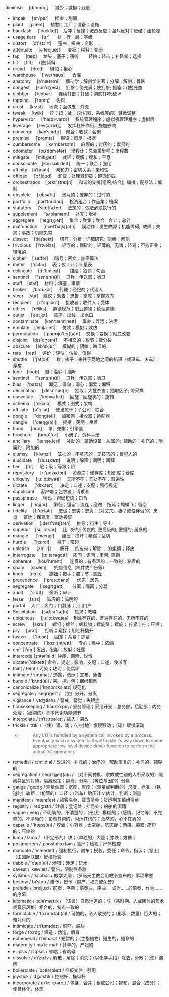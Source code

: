diminish     [dɪ'mɪnɪʃ]     减少；减损；贬低

- impair     [ɪm'per]     损害；削弱
- plant     [plænt]     植物；工厂；设备；设施
- backlash     ['bæklæʃ]    后冲；反撞；激烈反应；强烈反对；缠结；齿轮隙
- usage tiers     [tɪr]      排；行；层；等级
- distort     [dɪ'stɔːrt]     歪曲；扭曲；变形
- attenuate     [ə'tenjueɪt]     变细；稀释；变弱
- tap     [tæp]     龙头；塞子；窃听        轻拍；轻击；补鞋掌；选择
- tilt     [tɪlt]     (使)倾斜
- dread     [dred]     惧怕；担心
- warehouse     ['werhaʊs]      仓库
- anatomy     [ə'nætəmi]     解剖学；解剖学专著；分解；解剖；骨骸
- congest     [kən'dʒest]     拥挤；使充满；使拥挤; 拥塞；(使)充血
- clobber     [ˈklɑbər]     连续打击；打破；彻底打垮;破坏
- topping     [ˈtɑpɪŋ]     佐料
- crust     [krʌst]     地壳；面包皮；外壳
- tweak     [twik]     拧；扭；扯；（对机器、系统等的）轻微调整
- hypervisor     ['haɪpəvaɪzə]     系统管理程序；虚拟机管理程序；虚拟层
- leverage     [ˈlev(ə)rɪdʒ]     发挥杠杆作用，施加影响
- converge    [kənˈvɜrdʒ]    聚合；收敛；会聚
- premise     [ˈpremɪs]     假设；房屋；根据
- cumbersome     [ˈkʌmbərsəm]     麻烦的；讨厌的；累赘的
- odometer     [oʊˈdɑmətər]    里程计；总骑乘里程；里程数
- mitigate     [ˈmitiˌɡeɪt]     减轻；缓解；缓和；平息
- consolidate    [kənˈsɑlɪˌdeɪt]     统一；联合；强化
- affinity    [əˈfɪnəti]     亲和力；密切关系；亲和性
- offload     [ˈɔfˌloʊd]     卸载；处理器卸载；卸货卸载
- orchestration    [ˌɔrkɪ'streɪʃn]     和谐的安排[组织,结合];  编排；配器法；编制
- obsolete     [ˌɑbsəˈlit]     淘汰的；废弃的；过时的
- portfolio     [pɔrtˈfoʊlioʊ]     投资组合；作品集；档案
- statutory     [ˈstætʃəˌtɔri]    法定的；依法必须执行的
- supplement     [ˈsʌpləmənt]     补充；增补
- aggregate     [ˈæɡrɪˌɡeɪt]     集合；聚集；聚合;  合计；总计
- malfunction     [mælˈfʌŋkʃ(ə)n]     误动作；发生故障；机能障碍;  故障；失灵；事故；机能失常
- dissect     [daɪˈsekt]     切开；分析；详细研究;  剖析；解剖
- frivolous    [ˈfrɪvələs]     轻浮的；琐碎的；轻薄的;  无谓；轻易；不务正业；轻佻的
- cipher     [ˈsaɪfər]     暗号；密文；加密算法
- meter     ['mitər]     表；仪；计；计量表
- delineate     [dɪ'lɪni.eɪt]        描绘；叙述；勾画
- sentinel     ['sentɪn(ə)l]     卫兵；传送器；哨卫
- stuff    [stʌf]     材料；填塞；事情
- broker     [ˈbroʊkər]     代理；经纪商；代理人
- steer    [stɪr]    建议；劝告；忠告；掌舵；掌握方向
- recipient     [rɪ'sɪpiənt]     接收者；收件人；受体
- ethics     [ˈɛθiks]     道德规范；职业道德；伦理道德
- outlet     [ˈaʊtˌlet]     插座；出线；出水口
- contaminate     [kənˈtæmɪˌneɪt]     毒害；弄污；沾污
- emulate    [ˈemjəˌleɪt]     仿效；模拟；效仿
- permutation     [.pɜrmjʊ'teɪʃ(ə)n]     交换；变换；彻底改变
- disjoint    [dɪs'dʒɔɪnt]     不相交的；脱节；使分裂
- obscure     [əb'skjʊr]     模糊的；阴暗；晦涩的
- rate    [reɪt]     评价；评估；估价；值得
- shuttle     ['ʃʌt(ə)l]     梭；梭子；来往于两地之间的航班（或班车、火车）; 穿梭
- lobe    [loʊb]     瓣；裂片；脑叶
- sentinel     ['sentɪn(ə)l]     卫兵；传送器；哨卫
- bias    ['baɪəs]     偏见；偏向；偏心；偏爱；偏移
- decimation     [ˌdesɪ'meɪʃn]     抽取；大批杀害；抽取因子; 降采样
- convolute     ['kɒnvəˌluːt]     回旋；回旋状的；旋转
- schema    ['skimə]     模式；图式；架构
- affiliate    [ə'fɪliət]     使隶属于；子公司；联合
- dongle     ['dɑŋɡ(ə)l]     加密狗；接收器；适配器
- dangle     ['dæŋɡ(ə)l]     摇摆；荡啊；吊着
- hood      [hʊd]     罩;  兜帽；引擎盖
- brochure     [broʊ'ʃʊr]     小册子，资料手册
- ancillary     ['ænsə.leri]     补助的；辅助设备；从属的;  辅助的；补充的；附属的；附加的
- clumsy     [ˈklʌmzi]     笨拙的；不灵巧的；无技巧的；冒犯人的
- elucidate     [ɪˈlusɪˌdeɪt]     说明；解释；阐明；阐释
- tier     [tɪr]     层；级；等级；阶
- repository     [rɪ'pɑzə.tɔri]     资源库；储存库；知识库；仓库
- ubiquity     [juː'bɪkwəti]     无所不在；无处不在；普遍性
- dictate      ['dɪk.teɪt]     决定；口述；支配；强行规定
- supplicant     客户端；乞求者；请求者
- passphrase     密码；密码短语；口令
- linger     ['lɪŋɡər]     徘徊；逗留；流连；磨蹭    拖延；蝴蝶飞；留恋
- fidelity     [fɪ'deləti]     忠诚；忠实；忠贞；（对丈夫、妻子或性伴侣的）忠贞     富达；保真度；富达投资
- derivation     [.derɪ'veɪʃ(ə)n]     推导；衍生；导出
- superior    [suːˈpɪriər]     比…好的; 优良的; 更高级的; 傲慢的; 居多的
- mangle      ['mæŋɡl]      碾压；损坏；糟蹋；乱切
- hurdle      ['hɜːrdl]      栏干；障碍
- unleash      [ʌn'liːʃ]       解开 ... 的皮带；解除 ... 的束缚；释放
- interrogate     [ɪn'terəɡeɪt]     质问；讯问；审问; 查询
- coherent     [koʊ'hɪrənt]      连贯的；有条理的；一致的；粘着的
- spam     [spæm]      兜售信息（邮件或广告等）
- knob     [nɑːb]      旋钮；把手；瘤；节；圆丘
- precedence     ['presɪdəns]      优先；居先
- segregate     ['seɡrɪɡeɪt]       分离；隔离；分凝
- audit     ['ɔːdɪt]     旁听；审计
- terse    [tɜːrs]     简洁的；简明的
- portal     入口；大门；门静脉；[计]门户
- Solicitation     [səˌlɪsɪ'təɪʃn]     恳求；教唆
- ubiquitous     [juː'bɪkwɪtəs]    到处存在的，普遍存在的，无所不在的
- screw      [skruː]     螺钉；螺丝；螺状物；螺旋桨；螺旋； 拧紧；拧；压榨；
- pry     [praɪ]      打听；窥探；用杠杆撬开
- fasten      ['fæsn]     固定；系紧；抓紧
- concentrate     ['kɑːnsntreɪt]      专心；集中；浓缩
- emit  [i'mɪt]  发出，发射；放射；吐露
- intercede [ˌɪntər'siːd] 仲裁，调解，说情
- dictate ['dɪkteɪt]  命令，规定；影响，支配；口述，使听写
- taint   / teɪnt /   污染；玷污；使腐坏
- intimate  / ˈɪntɪmət /    透露，暗示；宣布，通告
- bundle   / ˈbʌnd(ə)l /    束，捆，包；捆绑销售
- canonicalize ['kənɒnɪkəlaɪz] 规范化
- segregate  / ˈseɡrɪɡeɪt /  （使）分开，分离
- vigilance / ˈvɪdʒɪləns /  警戒，警觉；失眠症
- housekeeping  / ˈhaʊskiːpɪŋ /   家务管理；家用开支；总务部，后勤部；内务处理；（细胞的）基本代谢功能调节
- interpolate  / ɪnˈtɜːrpəleɪt /  插入；篡改
- trickle  / ˈtrɪkl /  （使）滴，淌；（小批地）慢慢移动；（球）缓慢滚动
	- > Any I/O is handled by a system call invoked by a process. Eventually such a system call will trickle its way down to some appropriate low-level device driver function to perform the actual I/O operation.
- remedial  / rɪˈmiːdiəl /  改进的，补救的；治疗的，帮助康复的；补习的，辅导的
- segregation  / ˌseɡrɪˈɡeɪʃ(ə)n /  （对不同种族、宗教或性别的人所采取的）隔离并区别对待，隔离政策；隔离，分隔；（等位基因的）分离
- gauge  / ɡeɪdʒ /  测量仪器；宽度，厚度；（测量或判断的）尺度，标准；（铁道的）轨距；（枪管的）口径；（汽车）胎压计  v.估计，判断；测量
- manifest  / ˈmænɪfest /  旅客名单，载货清单；货运列车编组清单
- registry  / ˈredʒɪstri /  注册；登记处；挂号处；船舶的国籍
- vague  / veɪɡ /  不明确的，不清楚的；（形状）模糊的；（感情、记忆等）不完整的，不清晰的；含糊其词的，闪烁其词的；茫然的，心不在焉的
- capsule    / ˈkæps(ə)l /  胶囊；小容器；太空舱，航天舱；蒴果，荚膜;   简短的；压缩的
- lump   / lʌmp /    （不定形的）块；（单独的）大量；肿块；方糖；
- postmortem   / ˌpoʊstˈmɔːrtəm /   验尸；检视；尸体检查
- mandate    / ˈmændeɪt /    强制执行，颁布；授权，委任；命令，指示；（领土）（由国际联盟）授权托管
- dabble  / ˈdæb(ə)l /  涉猎；涉足；玩水
- caveat  / ˈkæviæt /   警告，限制性条款
- syllabus  / ˈsɪləbəs /  教学大纲；（罗马天主教会用教令宣布的）事项举要
- bestow    / bɪˈstoʊ /   赠予，授予（财产、权力或荣誉）
- prelude   / ˈpreljuːd /  前奏，序幕；前奏曲，序曲；  成为……的前奏，作为……的序幕
- idiomatic  / ˌɪdiəˈmætɪk /   （语言）自然地道的；与（某时期、人或团体的艺术或音乐风格）相合的，特点一致的
- formidable  / ˈfɔːrmɪdəb(ə)l /  可怕的，令人敬畏的；（形状、数量）巨大的；难对付的
- intimidate  / ɪnˈtɪmɪdeɪt /  恫吓，威胁
- forge	 / fɔːrdʒ /		缔造；伪造，假冒
- ephemeral / ɪˈfemərəl /  短暂的；（主指植物）短生的，短命的
- maternity / məˈtɜːrnəti / 怀孕的，产妇的
- ellipsis	/ ɪˈlɪpsɪs /   省略；省略号
- dissolve / dɪˈzɑːlv /    解散，解除；消失；（以化学手段）除去，分散；（使）溶解
- boilerplate  / ˈbɔɪlərpleɪt /		样板文件；引用
- joystick	  / ˈdʒɔɪstɪk /		 控制杆，操纵杆
- incorporate  / ɪnˈkɔːrpəreɪt /  包含，合并；组成公司；掺和，混合（成分）；使具体化，体现

